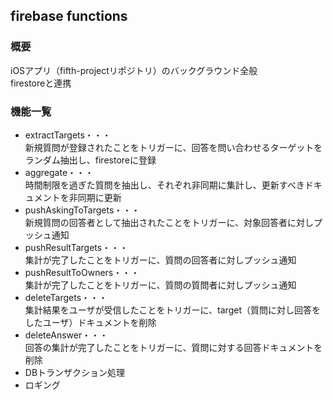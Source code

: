 ## firebase functions
### 概要
iOSアプリ（fifth-projectリポジトリ）のバックグラウンド全般  
firestoreと連携
### 機能一覧
- extractTargets・・・  
新規質問が登録されたことをトリガーに、回答を問い合わせるターゲットをランダム抽出し、firestoreに登録  
- aggregate・・・  
時間制限を過ぎた質問を抽出し、それぞれ非同期に集計し、更新すべきドキュメントを非同期に更新  
- pushAskingToTargets・・・  
新規質問の回答者として抽出されたことをトリガーに、対象回答者に対しプッシュ通知  
- pushResultTargets・・・  
集計が完了したことをトリガーに、質問の回答者に対しプッシュ通知  
- pushResultToOwners・・・  
集計が完了したことをトリガーに、質問の質問者に対しプッシュ通知  
- deleteTargets・・・  
集計結果をユーザが受信したことをトリガーに、target（質問に対し回答をしたユーザ）ドキュメントを削除  
- deleteAnswer・・・  
回答の集計が完了したことをトリガーに、質問に対する回答ドキュメントを削除   
- DBトランザクション処理  
- ロギング  
